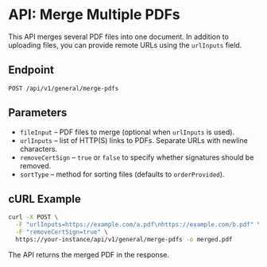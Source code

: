 # API: Merge Multiple PDFs

This API merges several PDF files into one document. In addition to uploading files, you can provide remote URLs using the `urlInputs` field.

## Endpoint

```
POST /api/v1/general/merge-pdfs
```

## Parameters

- `fileInput` – PDF files to merge (optional when `urlInputs` is used).
- `urlInputs` – list of HTTP(S) links to PDFs. Separate URLs with newline characters.
- `removeCertSign` – `true` or `false` to specify whether signatures should be removed.
- `sortType` – method for sorting files (defaults to `orderProvided`).

## cURL Example

```bash
curl -X POST \
  -F "urlInputs=https://example.com/a.pdf\nhttps://example.com/b.pdf" \
  -F "removeCertSign=true" \
  https://your-instance/api/v1/general/merge-pdfs -o merged.pdf
```

The API returns the merged PDF in the response.

